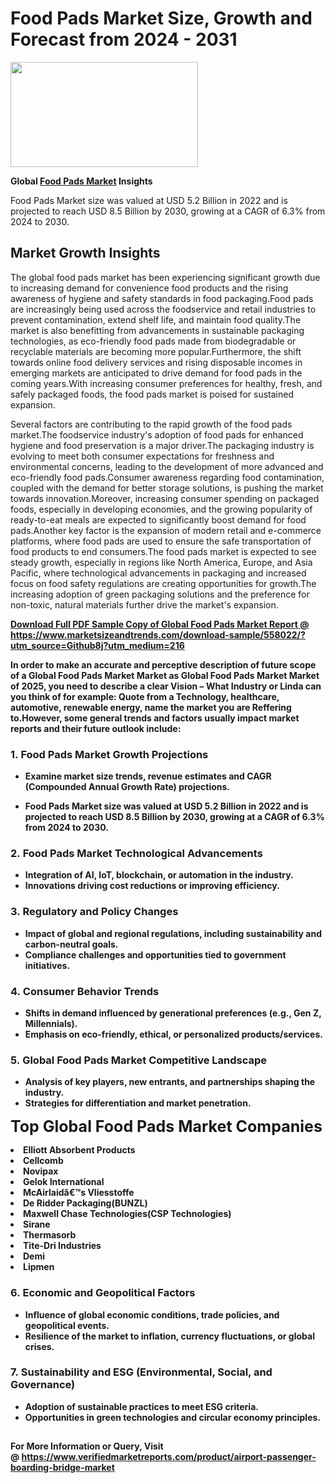 <H1>Food Pads Market Size, Growth and Forecast from 2024 - 2031</H1><img class="aligncenter size-medium wp-image-584254" src="https://thirdeyenews.in/wp-content/uploads/2024/09/Global-Market-Research-300x168.jpeg" alt="" width="300" height="168" /><p><strong>Global&nbsp;<a href="https://www.marketsizeandtrends.com/download-sample/558022/?utm_source=Github8j?utm_medium=216">Food Pads Market</a> Insights</strong></p><p>Food Pads Market size was valued at USD 5.2 Billion in 2022 and is projected to reach USD 8.5 Billion by 2030, growing at a CAGR of 6.3% from 2024 to 2030.</p><p><h2>Market Growth Insights</h2> <p>The global food pads market has been experiencing significant growth due to increasing demand for convenience food products and the rising awareness of hygiene and safety standards in food packaging.Food pads are increasingly being used across the foodservice and retail industries to prevent contamination, extend shelf life, and maintain food quality.The market is also benefitting from advancements in sustainable packaging technologies, as eco-friendly food pads made from biodegradable or recyclable materials are becoming more popular.Furthermore, the shift towards online food delivery services and rising disposable incomes in emerging markets are anticipated to drive demand for food pads in the coming years.With increasing consumer preferences for healthy, fresh, and safely packaged foods, the food pads market is poised for sustained expansion.</p> <p><strong><a href="#"></a></strong></p> <p>Several factors are contributing to the rapid growth of the food pads market.The foodservice industry's adoption of food pads for enhanced hygiene and food preservation is a major driver.The packaging industry is evolving to meet both consumer expectations for freshness and environmental concerns, leading to the development of more advanced and eco-friendly food pads.Consumer awareness regarding food contamination, coupled with the demand for better storage solutions, is pushing the market towards innovation.Moreover, increasing consumer spending on packaged foods, especially in developing economies, and the growing popularity of ready-to-eat meals are expected to significantly boost demand for food pads.Another key factor is the expansion of modern retail and e-commerce platforms, where food pads are used to ensure the safe transportation of food products to end consumers.The food pads market is expected to see steady growth, especially in regions like North America, Europe, and Asia Pacific, where technological advancements in packaging and increased focus on food safety regulations are creating opportunities for growth.The increasing adoption of green packaging solutions and the preference for non-toxic, natural materials further drive the market's expansion.</p> <p><strong><a href="#"></p><p><span class=""><strong>Download Full PDF Sample Copy of Global Food Pads Market Report</strong> @ <a href="https://www.marketsizeandtrends.com/download-sample/558022/?utm_source=Github8j?utm_medium=216" target="_blank">https://www.marketsizeandtrends.com/download-sample/558022/?utm_source=Github8j?utm_medium=216</a></span></p><p>In order to make an accurate and perceptive description of future scope of a Global&nbsp;Food Pads Market Market as Global&nbsp;Food Pads Market Market of 2025, you need to describe a clear Vision &ndash; What Industry or Linda can you think of for example: Quote from a Technology, healthcare, automotive, renewable energy, name the market you are Reffering to.However, some general trends and factors usually impact market reports and their future outlook include:</p><h3>1.&nbsp;<strong>Food Pads Market Growth Projections</strong></h3><ul><li>Examine market size trends, revenue estimates and CAGR (Compounded Annual Growth Rate) projections.</li><li><p>Food Pads Market size was valued at USD 5.2 Billion in 2022 and is projected to reach USD 8.5 Billion by 2030, growing at a CAGR of 6.3% from 2024 to 2030.</p></li></ul><h3>2.&nbsp;<strong>Food Pads Market Technological Advancements</strong></h3><ul><li>Integration of AI, IoT, blockchain, or automation in the industry.</li><li>Innovations driving cost reductions or improving efficiency.</li></ul><h3>3.&nbsp;<strong>Regulatory and Policy Changes</strong></h3><ul><li>Impact of global and regional regulations, including sustainability and carbon-neutral goals.</li><li>Compliance challenges and opportunities tied to government initiatives.</li></ul><h3>4.&nbsp;<strong>Consumer Behavior Trends</strong></h3><ul><li>Shifts in demand influenced by generational preferences (e.g., Gen Z, Millennials).</li><li>Emphasis on eco-friendly, ethical, or personalized products/services.</li></ul><h3>5.&nbsp;<strong>Global Food Pads Market Competitive Landscape</strong></h3><ul><li>Analysis of key players, new entrants, and partnerships shaping the industry.</li><li>Strategies for differentiation and market penetration.</li></ul><p data-pm-slice="1 1 []"><span style="color: inherit; font-family: inherit; font-size: 25px;">Top Global Food Pads Market Companies</span></p><div class="" data-test-id=""><p><li>Elliott Absorbent Products</li><li> Cellcomb</li><li> Novipax</li><li> Gelok International</li><li> McAirlaidâ€™s Vliesstoffe</li><li> De Ridder Packaging(BUNZL)</li><li> Maxwell Chase Technologies(CSP Technologies)</li><li> Sirane</li><li> Thermasorb</li><li> Tite-Dri Industries</li><li> Demi</li><li> Lipmen</li></p></div><h3>6.&nbsp;<strong>Economic and Geopolitical Factors</strong></h3><ul><li>Influence of global economic conditions, trade policies, and geopolitical events.</li><li>Resilience of the market to inflation, currency fluctuations, or global crises.</li></ul><h3>7.&nbsp;<strong>Sustainability and ESG (Environmental, Social, and Governance)</strong></h3><ul><li>Adoption of sustainable practices to meet ESG criteria.</li><li>Opportunities in green technologies and circular economy principles.</li></ul><h2><strong style="font-size: 14px;">For More Information or Query, Visit @&nbsp;</strong><a style="background-color: #ffffff; font-size: 14px;" href="https://www.marketsizeandtrends.com/report/food-pads-market/" target="_blank">https://www.verifiedmarketreports.com/product/airport-passenger-boarding-bridge-market</a></h2>
